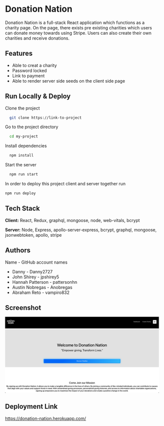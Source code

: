 # Donation Nation

Donation Nation is a full-stack React application which functions as a charity page. On the page, there exists pre existing charities which users can donate money  towards using Stripe. Users can also create their own charities and receive donations.


## Features

- Able to creat a charity
- Password locked 
- Link to payment
- Able to render server side seeds on the client side page
## Run Locally & Deploy

Clone the project

```bash
  git clone https://link-to-project
```

Go to the project directory

```bash
  cd my-project
```

Install dependencies

```bash
  npm install
```

Start the server

```bash
  npm run start
```

In order to deploy this project client and server together run
  
  ```bash
  npm run deploy
```
## Tech Stack

**Client:** React, Redux, graphql, mongoose, node, web-vitals, bcrypt

**Server:** Node, Express, apollo-server-express, bcrypt, graphql, mongoose, jsonwebtoken, apollo, stripe


## Authors
Name - GitHub account names 
- Danny - Danny2727
- John Shirey - jpshirey5
- Hannah Patterson - pattersonhn
- Austin Nobregas - Anobregas
- Abraham Reto - vampiro832

## Screenshot
![](Client/src/Components/Images/Donation_Nation_SS.png)
## Deployment Link
https://donation-nation.herokuapp.com/